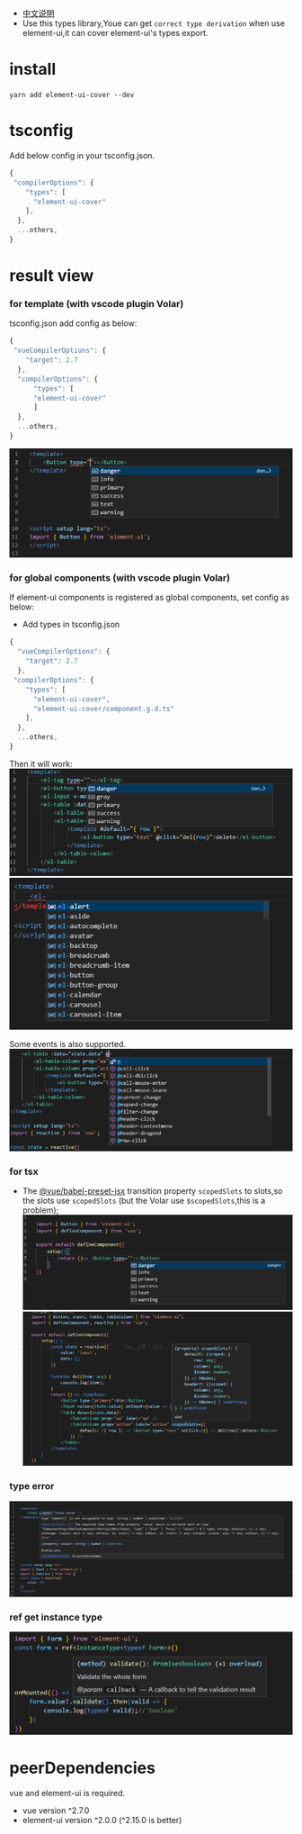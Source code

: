 - [中文说明](https://github.com/cx690/element-ui-cover/blob/main/README_zh_CN.md "中文说明")
- Use this types library,Youe can get `correct type derivation` when use element-ui,it can cover element-ui's types export.

# install
`yarn add element-ui-cover --dev`

# tsconfig
Add below config in your tsconfig.json.
```js
{ 
 "compilerOptions": {
    "types": [
      "element-ui-cover"
    ], 
  },
  ...others,
}
```

# result view
### for template (with vscode plugin Volar)
tsconfig.json add config as below:
```js
{ 
 "vueCompilerOptions": {
    "target": 2.7
  },
  "compilerOptions": {
      "types": [
      "element-ui-cover"
      ]
  },
  ...others,
}
```
![template view](.//imgs/button.png)

### for global components (with vscode plugin Volar)
If element-ui components is registered as global components, set config as below:
- Add types in tsconfig.json
```js
{ 
  "vueCompilerOptions": {
    "target": 2.7
  },
 "compilerOptions": {
    "types": [
      "element-ui-cover",
      "element-ui-cover/component.g.d.ts"
    ], 
  },
  ...others,
}
```
Then it will work:
![global components view](.//imgs/com.g.png)
![global components option view](.//imgs/comopt.png)

Some events is also supported.
![events view](.//imgs/events.png)

### for tsx
- The [@vue/babel-preset-jsx](https://github.com/vuejs/jsx-vue2) transition property `scopedSlots` to slots,so the slots use `scopedSlots` (but the Volar use `$scopedSlots`,this is a problem);
![tsx view](.//imgs/buttonjsx.png)
![slots view](.//imgs/slots.png)

### type error
![type error view](.//imgs/error.png)

### ref get instance type
![instance type view](.//imgs/methods.png)

# peerDependencies
vue and element-ui is required.
- vue version ^2.7.0
- element-ui version ^2.0.0 (^2.15.0 is better)
